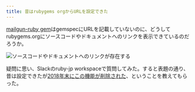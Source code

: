 ```yaml
---
title: 昔はrubygems orgからURLを設定できた
---
```

[mailgun-ruby gem](https://rubygems.org/gems/mailgun-ruby)はgemspecにURLを記載していないのに、どうしてrubygems.orgにソースコードやドキュメントへのリンクを表示できているのだろうか。

![](https://lh5.googleusercontent.com/bZOg-3K4MGn7kJPA438Yd1QCO74dk00Xtnn4YXtUQwmLXaSuLuXu7hD2z9TRXR2D00ocRGtgQ06wZ6SyqDfXPw0oSYou6UFsge-ZNB4HMh1IGfF3FWuoSLbO3M0oRkjC_-Cjg7zuBlsxg5DVmsDtwYZRrsI7IG2cqxp3onJEsjrjVmC-buVdMhNb "ソースコードやドキュメントへのリンクが存在する")

疑問に思い、Slackのruby-jp workspaceで質問してみた。すると表題の通り、昔は設定できたが[2018年末にこの機能が削除された](https://github.com/rubygems/rubygems.org/pull/1815)、ということを教えてもらった。
